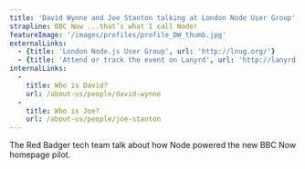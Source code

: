 ```yaml
---
title: 'David Wynne and Joe Stanton talking at London Node User Group'
strapline: BBC Now ...that’s what I call Node!
featureImage: '/images/profiles/profile_DW_thumb.jpg'
externalLinks:
  - {title: 'London Node.js User Group', url: 'http://lnug.org/'}
  - {title: 'Attend or track the event on Lanyrd', url: 'http://lanyrd.com/2013/lnug-july/'}
internalLinks:
  -
    title: Who is David?
    url: /about-us/people/david-wynne
  -
    title: Who is Joe?
    url: /about-us/people/joe-stanton
---
```


The Red Badger tech team talk about how Node powered the new BBC Now homepage pilot.